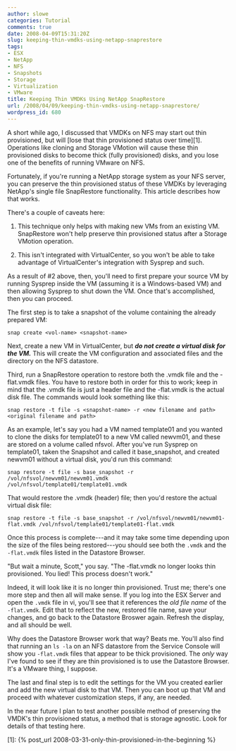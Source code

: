 ```yaml
---
author: slowe
categories: Tutorial
comments: true
date: 2008-04-09T15:31:20Z
slug: keeping-thin-vmdks-using-netapp-snaprestore
tags:
- ESX
- NetApp
- NFS
- Snapshots
- Storage
- Virtualization
- VMware
title: Keeping Thin VMDKs Using NetApp SnapRestore
url: /2008/04/09/keeping-thin-vmdks-using-netapp-snaprestore/
wordpress_id: 680
---
```


A short while ago, I discussed that VMDKs on NFS may start out thin provisioned, but will [lose that thin provisioned status over time][1]. Operations like cloning and Storage VMotion will cause these thin provisioned disks to become thick (fully provisioned) disks, and you lose one of the benefits of running VMware on NFS.

Fortunately, if you're running a NetApp storage system as your NFS server, you can preserve the thin provisioned status of these VMDKs by leveraging NetApp's single file SnapRestore functionality. This article describes how that works.

There's a couple of caveats here:

1. This technique only helps with making new VMs from an existing VM. SnapRestore won't help preserve thin provisioned status after a Storage VMotion operation.

2. This isn't integrated with VirtualCenter, so you won't be able to take advantage of VirtualCenter's integration with Sysprep and such.

As a result of #2 above, then, you'll need to first prepare your source VM by running Sysprep inside the VM (assuming it is a Windows-based VM) and then allowing Sysprep to shut down the VM. Once that's accomplished, then you can proceed.

The first step is to take a snapshot of the volume containing the already prepared VM:

	snap create <vol-name> <snapshot-name>

Next, create a new VM in VirtualCenter, but **_do not create a virtual disk for the VM._** This will create the VM configuration and associated files and the directory on the NFS datastore.

Third, run a SnapRestore operation to restore both the .vmdk file and the -flat.vmdk files. You have to restore both in order for this to work; keep in mind that the .vmdk file is just a header file and the -flat.vmdk is the actual disk file. The commands would look something like this:

	snap restore -t file -s <snapshot-name> -r <new filename and path> <original filename and path>

As an example, let's say you had a VM named template01 and you wanted to clone the disks for template01 to a new VM called newvm01, and these are stored on a volume called nfsvol. After you've run Sysprep on template01, taken the Snapshot and called it base_snapshot, and created newvm01 without a virtual disk, you'd run this command:

	snap restore -t file -s base_snapshot -r /vol/nfsvol/newvm01/newvm01.vmdk /vol/nfsvol/template01/template01.vmdk

That would restore the .vmdk (header) file; then you'd restore the actual virtual disk file:

	snap restore -t file -s base_snapshot -r /vol/nfsvol/newvm01/newvm01-flat.vmdk /vol/nfsvol/template01/template01-flat.vmdk

Once this process is complete---and it may take some time depending upon the size of the files being restored---you should see both the `.vmdk` and the `-flat.vmdk` files listed in the Datastore Browser.

"But wait a minute, Scott," you say. "The -flat.vmdk no longer looks thin provisioned. You lied! This process doesn't work."

Indeed, it will look like it is no longer thin provisioned. Trust me; there's one more step and then all will make sense. If you log into the ESX Server and open the `.vmdk` file in vi, you'll see that it references the _old file name_ of the `-flat.vmdk`. Edit that to reflect the new, restored file name, save your changes, and go back to the Datastore Broswer again. Refresh the display, and all should be well.

Why does the Datastore Browser work that way? Beats me. You'll also find that running an `ls -la` on an NFS datastore from the Service Console will show you `-flat.vmdk` files that appear to be thick provisioned. The _only_ way I've found to see if they are thin provisioned is to use the Datastore Browser. It's a VMware thing, I suppose.

The last and final step is to edit the settings for the VM you created earlier and add the new virtual disk to that VM. Then you can boot up that VM and proceed with whatever customization steps, if any, are needed.

In the near future I plan to test another possible method of preserving the VMDK's thin provisioned status, a method that is storage agnostic. Look for details of that testing here.

[1]: {% post_url 2008-03-31-only-thin-provisioned-in-the-beginning %}
